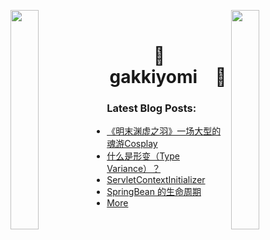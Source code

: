 

<img align="left" src="https://user-images.githubusercontent.com/65187002/144930161-2f783401-8d27-4fdf-a2f7-cc0ba32f1f1f.gif" width="30%" style="display:inline;"><img align="right" src="https://user-images.githubusercontent.com/65187002/144930161-2f783401-8d27-4fdf-a2f7-cc0ba32f1f1f.gif" width="30%" style="display:inline;">
<br>
<p align="center">
    <h1 align="center">🌟&emsp;gakkiyomi&emsp;🌟</h1>
</p>



### Latest Blog Posts:

* [《明末渊虚之羽》一场大型的魂游Cosplay](https://gakkiyomi.blog/articles/2025/08/03/1754228761094.html)
* [什么是形变（Type Variance）？](https://gakkiyomi.blog/articles/2025/07/19/1752897315152.html)
* [ServletContextInitializer](https://gakkiyomi.blog/articles/2025/07/15/1752548212181.html)
* [SpringBean 的生命周期](https://gakkiyomi.blog/articles/2025/07/07/1751879378671.html)
* [More](https://gakkiyomi.blog)

  